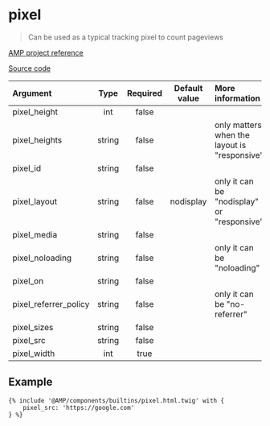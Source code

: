 # pixel
> Can be used as a typical tracking pixel to count pageviews

[AMP project reference][1]

[Source code][2]

| Argument              | Type       | Required | Default value | More information                              | 
|:----------------------|:----------:|:--------:|:-------------:|:----------------------------------------------|
| pixel_height          | int        | false    |               |                                               |
| pixel_heights         | string     | false    |               | only matters when the layout is "responsive"  |
| pixel_id              | string     | false    |               |                                               |
| pixel_layout          | string     | false    | nodisplay     | only it can be "nodisplay" or "responsive"    |
| pixel_media           | string     | false    |               |                                               |
| pixel_noloading       | string     | false    |               | only it can be "noloading"                    |
| pixel_on              | string     | false    |               |                                               |
| pixel_referrer_policy | string     | false    |               | only it can be "no-referrer"                  |
| pixel_sizes           | string     | false    |               |                                               |
| pixel_src             | string     | false    |               |                                               |
| pixel_width           | int        | true     |               |                                               |

## Example

```twig
{% include '@AMP/components/builtins/pixel.html.twig' with {
    pixel_src: 'https://google.com'
} %}
```
[1]: https://github.com/ampproject/amphtml/blob/master/builtins/amp-pixel.md
[2]: https://github.com/benatespina/AMPTwigTheme/blob/master/templates/components/builtins/pixel.html.twig
